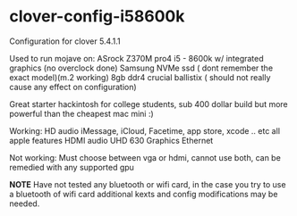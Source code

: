 # clover-config-i58600k
Configuration for clover 5.4.1.1


Used to run mojave on:
ASrock Z370M pro4
i5 - 8600k w/ integrated graphics (no overclock done)
Samsung NVMe ssd ( dont remember the exact model)(m.2 working)
8gb ddr4 crucial ballistix ( should not really cause any effect on configuration)

Great starter hackintosh for college students, sub 400 dollar build but more powerful than the cheapest mac mini :)

Working:
HD audio
iMessage, iCloud, Facetime, app store, xcode .. etc all apple features
HDMI audio
UHD 630 Graphics
Ethernet

Not working: 
Must choose between vga or hdmi, cannot use both, can be remedied with any supported gpu


**NOTE**
Have not tested any bluetooth or wifi card, in the case you try to use a bluetooth of wifi card additional kexts and config modifications may be needed.

